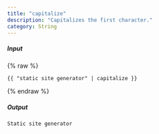 ```yaml
---
title: "capitalize"
description: "Capitalizes the first character."
category: String
---
```

##### Input
{% raw %}
~~~liquid
{{ "static site generator" | capitalize }}
~~~
{% endraw %}

##### Output

~~~html
Static site generator
~~~
